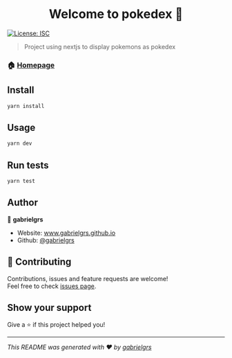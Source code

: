 <h1 align="center">Welcome to pokedex 👋</h1>
<p>
  <a href="#" target="_blank">
    <img alt="License: ISC" src="https://img.shields.io/badge/License-ISC-yellow.svg" />
  </a>
</p>

> Project using nextjs to display pokemons as pokedex

### 🏠 [Homepage](https://pokedex.gabrielgrs.vercel.app)

## Install

```sh
yarn install
```

## Usage

```sh
yarn dev
```

## Run tests

```sh
yarn test
```

## Author

👤 **gabrielgrs**

- Website: www.gabrielgrs.github.io
- Github: [@gabrielgrs](https://github.com/gabrielgrs)

## 🤝 Contributing

Contributions, issues and feature requests are welcome!<br />Feel free to check [issues page](www.github.com/gabrielgrs/pokedex/issues).

## Show your support

Give a ⭐️ if this project helped you!

---

_This README was generated with ❤️ by [gabrielgrs](https://github.com/gabrielgrs)_
